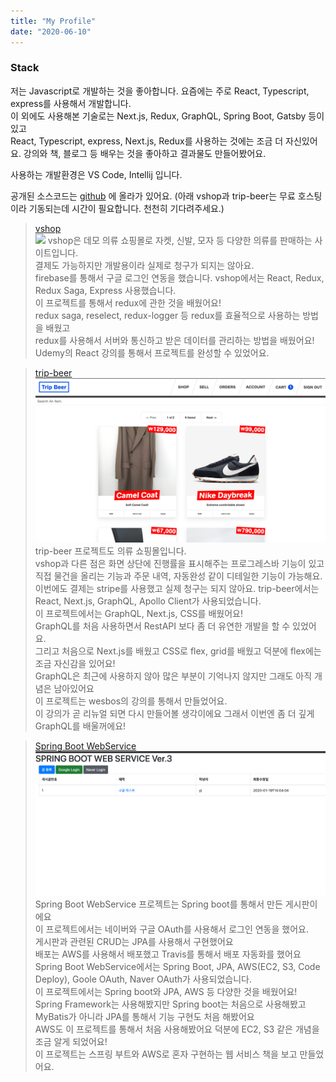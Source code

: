 ```yaml
---
title: "My Profile"
date: "2020-06-10"
---
```


### Stack
저는 Javascript로 개발하는 것을 좋아합니다.
요즘에는 주로 React, Typescript, express를 사용해서 개발합니다.  
이 외에도 사용해본 기술로는 Next.js, Redux, GraphQL, Spring Boot, Gatsby 등이 있고  
React, Typescript, express, Next.js, Redux를 사용하는 것에는 조금 더 자신있어요.
강의와 책, 블로그 등 배우는 것을 좋아하고 결과물도 만들어봤어요.

사용하는 개발환경은 VS Code, Intellij 입니다.
   


공개된 소스코드는 [github](https://github.com/youngvform/) 에 올라가 있어요.
(아래 vshop과 trip-beer는 무료 호스팅이라 기동되는데 시간이 필요합니다. 천천히 기다려주세요.)

> [vshop](https://vshop-frontend.herokuapp.com/)      
> ![](.my-profile_images/vshop-main.png)
> vshop은 데모 의류 쇼핑몰로 자켓, 신발, 모자 등 다양한 의류를 판매하는 사이트입니다.   
> 결제도 가능하지만 개발용이라 실제로 청구가 되지는 않아요.    
> firebase를 통해서 구글 로그인 연동을 했습니다.
> vshop에서는 React, Redux, Redux Saga, Express 사용했습니다.   
> 이 프로젝트를 통해서 redux에 관한 것을 배웠어요!   
> redux saga, reselect, redux-logger 등 redux를 효율적으로 사용하는 방법을 배웠고   
> redux를 사용해서 서버와 통신하고 받은 데이터를 관리하는 방법을 배웠어요!   
> Udemy의 React 강의를 통해서 프로젝트를 완성할 수 있었어요.

> [trip-beer](https://frontend.vformu.now.sh) 
> ![](.my-profile_images/trip-beer.png)
> trip-beer 프로젝트도 의류 쇼핑몰입니다.   
> vshop과 다른 점은 화면 상단에 진행률을 표시해주는 프로그레스바 기능이 있고   
> 직접 물건을 올리는 기능과 주문 내역, 자동완성 같이 디테일한 기능이 가능해요.   
> 이번에도 결제는 stripe를 사용했고 실제 청구는 되지 않아요.
> trip-beer에서는 React, Next.js, GraphQL, Apollo Client가 사용되었습니다.    
> 이 프로젝트에서는 GraphQL, Next.js, CSS를 배웠어요!   
> GraphQL를 처음 사용하면서 RestAPI 보다 좀 더 유연한 개발을 할 수 있었어요.   
> 그리고 처음으로 Next.js를 배웠고 CSS로 flex, grid를 배웠고 덕분에 flex에는 조금 자신감을 있어요!   
> GraphQL은 최근에 사용하지 않아 많은 부분이 기억나지 않지만 그래도 아직 개념은 남아있어요   
> 이 프로젝트는 wesbos의 강의를 통해서 만들었어요.   
> 이 강의가 곧 리뉴얼 되면 다시 만들어볼 생각이에요 그래서 이번엔 좀 더 깊게 GraphQL를 배울꺼에요!

> [Spring Boot WebService](http://ec2-54-180-117-114.ap-northeast-2.compute.amazonaws.com) 
> ![](.my-profile_images/springboot-web.png)
> Spring Boot WebService 프로젝트는 Spring boot를 통해서 만든 게시판이에요   
> 이 프로젝트에서는 네이버와 구글 OAuth를 사용해서 로그인 연동을 했어요.   
> 게시판과 관련된 CRUD는 JPA를 사용해서 구현했어요   
> 배포는 AWS를 사용해서 배포했고 Travis를 통해서 배포 자동화를 했어요
> Spring Boot WebService에서는 Spring Boot, JPA, AWS(EC2, S3, Code Deploy), Goole OAuth, Naver OAuth가 사용되었습니다.   
> 이 프로젝트에서는 Spring boot와 JPA, AWS 등 다양한 것을 배웠어요!   
> Spring Framework는 사용해봤지만 Spring boot는 처음으로 사용해봤고 MyBatis가 아니라 JPA를 통해서 기능 구현도 처음 해봤어요   
> AWS도 이 프로젝트를 통해서 처음 사용해봤어요 덕분에 EC2, S3 같은 개념을 조금 알게 되었어요!   
> 이 프로젝트는 스프링 부트와 AWS로 혼자 구현하는 웹 서비스 책을 보고 만들었어요.   

